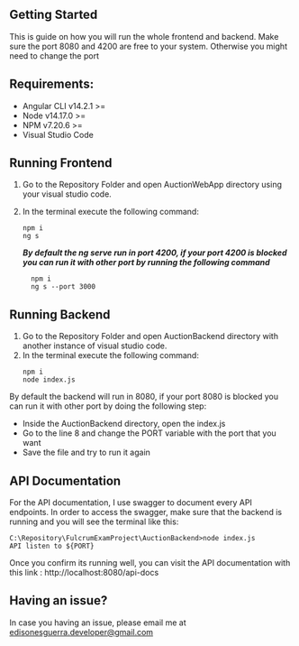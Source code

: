 ## Getting Started
This is guide on how you will run the whole frontend and backend. Make sure the port 8080 and 4200 are free to your system. Otherwise you might need to change the port

## Requirements: 
* Angular CLI v14.2.1 >=
* Node v14.17.0 >=
* NPM v7.20.6 >=
* Visual Studio Code

## Running Frontend
1. Go to the Repository Folder and open AuctionWebApp directory using your visual studio code. 
2. In the terminal execute the following command:
    ```
    npm i 
    ng s
    ```
    
    <b><i>By default the ng serve run in port 4200, if your port 4200 is blocked you can run it with other port by running the following command</i></b>
    ```
      npm i 
      ng s --port 3000
    ```
    
## Running Backend
1. Go to the Repository Folder and open AuctionBackend directory with another instance of visual studio code. 
2. In the terminal execute the following command:
    ```
    npm i 
    node index.js
    ```
    
By default the backend will run in 8080, if your port 8080 is blocked you can run it with other port by doing the following step: 
* Inside the AuctionBackend directory, open the index.js
* Go to the line 8 and change the PORT variable with the port that you want
* Save the file and try to run it again
    
    
    
## API Documentation
For the API documentation, I use swagger to document every API endpoints. In order to access the swagger, make sure that the backend is running and you will see the terminal like this:

```
C:\Repository\FulcrumExamProject\AuctionBackend>node index.js
API listen to ${PORT}
```

Once you confirm its running well, you can visit the API documentation with this link : http://localhost:8080/api-docs

## Having an issue?
In case you having an issue, please email me at edisonesguerra.developer@gmail.com
